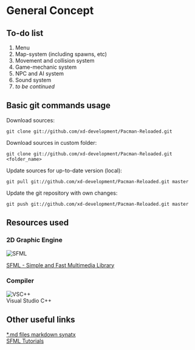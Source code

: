 # General Concept #

## To-do list ##

1. Menu
2. Map-system (including spawns, etc)
3. Movement and collision system
4. Game-mechanic system
5. NPC and AI system
6. Sound system
7. _to be continued_

## Basic git commands usage ##

Download sources:   

    git clone git://github.com/xd-development/Pacman-Reloaded.git
    
Download sources in custom folder:  

    git clone git://github.com/xd-development/Pacman-Reloaded.git <folder_name>
    
Update sources for up-to-date version (local):  

    git pull git://github.com/xd-development/Pacman-Reloaded.git master

Update the git repository with own changes:

    git push git://github.com/xd-development/Pacman-Reloaded.git master  
    
## Resources used ##

### 2D Graphic Engine ###

![SFML](http://www.sfml-dev.org/download/goodies/sfml-logo-small.png)  

[SFML - Simple and Fast Multimedia Library](http://www.sfml-dev.org/index.php "")

### Compiler ###

![VSC++](http://scwww.awdit.com/sicon/165/3a20a744ab427928d6cb4b8e95c2066f.png)  
Visual Studio C++ 

## Other useful links ##

[*.md files markdown synatx](https://github.com/fletcher/MultiMarkdown/blob/master/Documentation/Markdown%20Syntax.md "")  
[SFML Tutorials](http://www.sfml-dev.org/tutorials/2.1/ "")  

